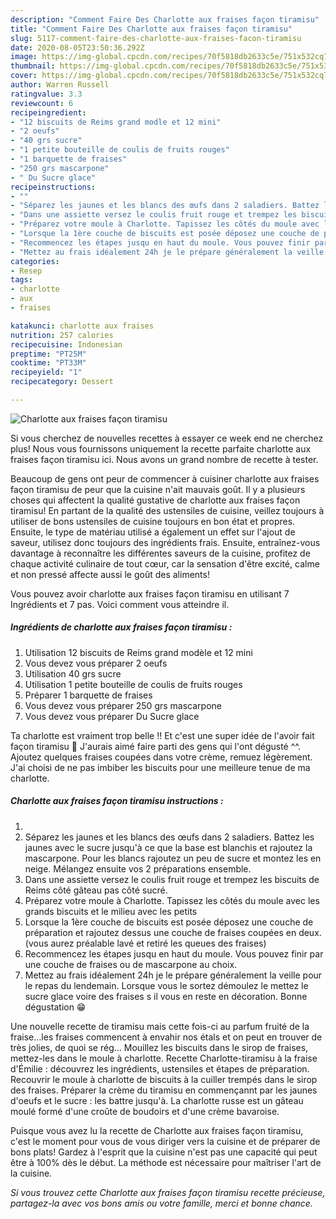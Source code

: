 ```yaml
---
description: "Comment Faire Des Charlotte aux fraises façon tiramisu"
title: "Comment Faire Des Charlotte aux fraises façon tiramisu"
slug: 5117-comment-faire-des-charlotte-aux-fraises-facon-tiramisu
date: 2020-08-05T23:50:36.292Z
image: https://img-global.cpcdn.com/recipes/70f5818db2633c5e/751x532cq70/charlotte-aux-fraises-facon-tiramisu-photo-principale-de-la-recette.jpg
thumbnail: https://img-global.cpcdn.com/recipes/70f5818db2633c5e/751x532cq70/charlotte-aux-fraises-facon-tiramisu-photo-principale-de-la-recette.jpg
cover: https://img-global.cpcdn.com/recipes/70f5818db2633c5e/751x532cq70/charlotte-aux-fraises-facon-tiramisu-photo-principale-de-la-recette.jpg
author: Warren Russell
ratingvalue: 3.3
reviewcount: 6
recipeingredient:
- "12 biscuits de Reims grand modle et 12 mini"
- "2 oeufs"
- "40 grs sucre"
- "1 petite bouteille de coulis de fruits rouges"
- "1 barquette de fraises"
- "250 grs mascarpone"
- " Du Sucre glace"
recipeinstructions:
- ""
- "Séparez les jaunes et les blancs des œufs dans 2 saladiers. Battez les jaunes avec le sucre jusqu&#39;à ce que la base est blanchis et rajoutez la mascarpone. Pour les blancs rajoutez un peu de sucre et montez les en neige. Mélangez ensuite vos 2 préparations ensemble."
- "Dans une assiette versez le coulis fruit rouge et trempez les biscuits de Reims côté gâteau pas côté sucré."
- "Préparez votre moule à Charlotte. Tapissez les côtés du moule avec les grands biscuits et le milieu avec les petits"
- "Lorsque la 1ère couche de biscuits est posée déposez une couche de préparation et rajoutez dessus une couche de fraises coupées en deux. (vous aurez préalable lavé et retiré les queues des fraises)"
- "Recommencez les étapes jusqu en haut du moule. Vous pouvez finir par une couche de fraises ou de mascarpone au choix."
- "Mettez au frais idéalement 24h je le prépare généralement la veille pour le repas du lendemain. Lorsque vous le sortez démoulez le mettez le sucre glace voire des fraises s il vous en reste en décoration. Bonne dégustation 😁"
categories:
- Resep
tags:
- charlotte
- aux
- fraises

katakunci: charlotte aux fraises 
nutrition: 257 calories
recipecuisine: Indonesian
preptime: "PT25M"
cooktime: "PT33M"
recipeyield: "1"
recipecategory: Dessert

---
```



![Charlotte aux fraises façon tiramisu](https://img-global.cpcdn.com/recipes/70f5818db2633c5e/751x532cq70/charlotte-aux-fraises-facon-tiramisu-photo-principale-de-la-recette.jpg)

Si vous cherchez de nouvelles recettes à essayer ce week end ne cherchez plus! Nous vous fournissons uniquement la recette parfaite charlotte aux fraises façon tiramisu ici. Nous avons un grand nombre de recette à tester.

Beaucoup de gens ont peur de commencer à cuisiner charlotte aux fraises façon tiramisu de peur que la cuisine n'ait mauvais goût. Il y a plusieurs choses qui affectent la qualité gustative de charlotte aux fraises façon tiramisu! En partant de la qualité des ustensiles de cuisine, veillez toujours à utiliser de bons ustensiles de cuisine toujours en bon état et propres. Ensuite, le type de matériau utilisé a également un effet sur l'ajout de saveur, utilisez donc toujours des ingrédients frais. Ensuite, entraînez-vous davantage à reconnaître les différentes saveurs de la cuisine, profitez de chaque activité culinaire de tout cœur, car la sensation d'être excité, calme et non pressé affecte aussi le goût des aliments!

<!--inarticleads1-->

Vous pouvez avoir charlotte aux fraises façon tiramisu en utilisant 7 Ingrédients et 7 pas. Voici comment vous atteindre il.

##### Ingrédients de charlotte aux fraises façon tiramisu :

1. Utilisation 12 biscuits de Reims grand modèle et 12 mini
1. Vous devez vous préparer 2 oeufs
1. Utilisation 40 grs sucre
1. Utilisation 1 petite bouteille de coulis de fruits rouges
1. Préparer 1 barquette de fraises
1. Vous devez vous préparer 250 grs mascarpone
1. Vous devez vous préparer  Du Sucre glace


Ta charlotte est vraiment trop belle !! Et c&#39;est une super idée de l&#39;avoir fait façon tiramisu 🙂 J&#39;aurais aimé faire parti des gens qui l&#39;ont dégusté ^^. Ajoutez quelques fraises coupées dans votre crème, remuez légèrement. J&#39;ai choisi de ne pas imbiber les biscuits pour une meilleure tenue de ma charlotte. 

<!--inarticleads2-->

##### Charlotte aux fraises façon tiramisu instructions :

1. 
1. Séparez les jaunes et les blancs des œufs dans 2 saladiers. Battez les jaunes avec le sucre jusqu&#39;à ce que la base est blanchis et rajoutez la mascarpone. Pour les blancs rajoutez un peu de sucre et montez les en neige. Mélangez ensuite vos 2 préparations ensemble.
1. Dans une assiette versez le coulis fruit rouge et trempez les biscuits de Reims côté gâteau pas côté sucré.
1. Préparez votre moule à Charlotte. Tapissez les côtés du moule avec les grands biscuits et le milieu avec les petits
1. Lorsque la 1ère couche de biscuits est posée déposez une couche de préparation et rajoutez dessus une couche de fraises coupées en deux. (vous aurez préalable lavé et retiré les queues des fraises)
1. Recommencez les étapes jusqu en haut du moule. Vous pouvez finir par une couche de fraises ou de mascarpone au choix.
1. Mettez au frais idéalement 24h je le prépare généralement la veille pour le repas du lendemain. Lorsque vous le sortez démoulez le mettez le sucre glace voire des fraises s il vous en reste en décoration. Bonne dégustation 😁


Une nouvelle recette de tiramisu mais cette fois-ci au parfum fruité de la fraise…les fraises commencent à envahir nos étals et on peut en trouver de très jolies, de quoi se rég… Mouillez les biscuits dans le sirop de fraises, mettez-les dans le moule à charlotte. Recette Charlotte-tiramisu à la fraise d&#39;Émilie : découvrez les ingrédients, ustensiles et étapes de préparation. Recouvrir le moule à charlotte de biscuits à la cuiller trempés dans le sirop des fraises. Préparer la crème du tiramisu en commençannt par les jaunes d&#39;oeufs et le sucre : les battre jusqu&#39;à. La charlotte russe est un gâteau moulé formé d&#39;une croûte de boudoirs et d&#39;une crème bavaroise. 

<!--inarticleads1-->

<p>
Puisque vous avez lu la recette de Charlotte aux fraises façon tiramisu, c'est le moment pour vous de vous diriger vers la cuisine et de préparer de bons plats! Gardez à l'esprit que la cuisine n'est pas une capacité qui peut être à 100% dès le début. La méthode est nécessaire pour maîtriser l'art de la cuisine.
</p>

<p>
<i>Si vous trouvez cette Charlotte aux fraises façon tiramisu recette précieuse, partagez-la avec vos bons amis ou votre famille, merci et bonne chance.</i>
</p>
